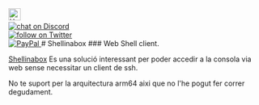 <img src="https://img.shields.io/badge/Hack-The%20Planet-orange" alt="Hack the planet" height=24>
<a href="https://discord.gg/ahVq54p"></br>
<img src="https://img.shields.io/discord/667340023829626920?logo=discord" alt="chat on Discord"> 
<a href="https://twitter.com/4xsample/follow?screen_name=shields_io"></br>
<img src="https://img.shields.io/twitter/follow/4xsample?style=social&logo=twitter" alt="follow on Twitter"></br>
<a href="https://www.paypal.com/donate/?hosted_button_id=EFVMSRHVBNJP4">
<img src="https://img.shields.io/badge/PayPal-00457C?style=for-the-badge&logo=paypal&logoColor=white" alt="PayPal">
</a>
# Shellinabox
### Web Shell client.

[Shellinabox](https://github.com/shellinabox/shellinabox) Es una solució interessant per poder accedir a la consola via web sense necessitar un client de ssh.

No te suport per la arquitectura arm64 aixi que no l'he pogut fer correr degudament.